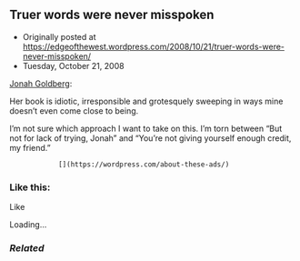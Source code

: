 ## Truer words were never misspoken

 * Originally posted at https://edgeofthewest.wordpress.com/2008/10/21/truer-words-were-never-misspoken/
 * Tuesday, October 21, 2008

[Jonah Goldberg](http://liberalfascism.nationalreview.com/post/?q=MDk4MDFlM2E3ZjFlNDhjOTkzMDA4OTMyZDRkZjRiNWY=):

Her book is idiotic, irresponsible and grotesquely sweeping in ways mine doesn’t even come close to being.

I’m not sure which approach I want to take on this.  I’m torn between “But not for lack of trying, Jonah” and “You’re not giving yourself enough credit, my friend.”  

		

			

				[](https://wordpress.com/about-these-ads/)
				

					
				

			

		

### Like this:

Like

 
Loading...

[]()

### _Related_


